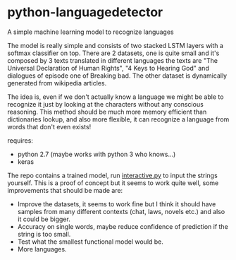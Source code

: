 # python-languagedetector
A simple machine learning model to recognize languages

The model is really simple and consists of two stacked LSTM layers with a softmax classifier on top. There are 2 datasets, one is quite small and it's composed by 3 texts translated in different languages the texts are "The Universal Declaration of Human Rights", "4 Keys to Hearing God" and dialogues of episode one of Breaking bad. The other dataset is dynamically generated from wikipedia articles.

The idea is, even if we don't actually know a language we might be able to recognize it just by looking at the characters without any conscious reasoning. This method should be much more memory efficient than dictionaries lookup, and also more flexible, it can recognize a language from words that don't even exists!

requires:
- python 2.7 (maybe works with python 3 who knows...)
- keras

The repo contains a trained model, run [interactive.py](https://github.com/lelloman/python-languagedetector/blob/master/languagedetector/interactive.py) to input the strings yourself. This is a proof of concept but it seems to work quite well, some improvements that should be made are:

- Improve the datasets, it seems to work fine but I think it should have samples from many different contexts (chat, laws, novels etc.) and also it could be bigger.
- Accuracy on single words, maybe reduce confidence of prediction if the string is too small.
- Test what the smallest functional model would be.
- More languages.
